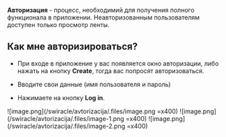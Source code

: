 **Авторизация** - процесс, необходимий для получения полного функционала в приложении. Неавторизованным пользователям доступен только просмотр ленты.

## Как мне авторизироваться?

* При входе в приложение у вас появляется окно авторизации, либо нажать на кнопку **Create**, тогда вас попросят авторизоваться.

* Вводите свои данные (имя пользователя и пароль)

* Нажимаете на кнопку **Log in**.

![image.png](/swiracle/avtorizacija/.files/image.png =x400)  ![image.png](/swiracle/avtorizacija/.files/image-1.png =x400)  ![image.png](/swiracle/avtorizacija/.files/image-2.png =x400)
